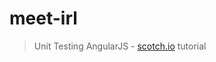# meet-irl
> Unit Testing AngularJS - [scotch.io](https://scotch.io/tutorials/testing-angularjs-with-jasmine-and-karma-part-1) tutorial